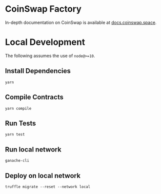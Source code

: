 # CoinSwap Factory

In-depth documentation on CoinSwap is available at [docs.coinswap.space](https://docs.coinswap.space/).

# Local Development

The following assumes the use of `node@>=10`.

## Install Dependencies

`yarn`

## Compile Contracts

`yarn compile`

## Run Tests

`yarn test`

## Run local network

`ganache-cli`

## Deploy on local network

`truffle migrate --reset --network local`